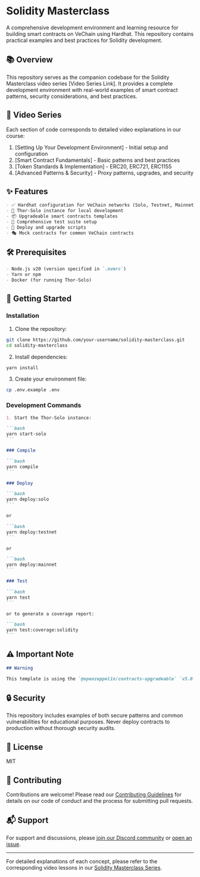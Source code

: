 # Solidity Masterclass

A comprehensive development environment and learning resource for building smart contracts on VeChain using Hardhat. This repository contains practical examples and best practices for Solidity development.

## 📚 Overview

This repository serves as the companion codebase for the Solidity Masterclass video series [Video Series Link]. It provides a complete development environment with real-world examples of smart contract patterns, security considerations, and best practices.

## 🎥 Video Series

Each section of code corresponds to detailed video explanations in our course:

1. [Setting Up Your Development Environment] - Initial setup and configuration
2. [Smart Contract Fundamentals] - Basic patterns and best practices
3. [Token Standards & Implementation] - ERC20, ERC721, ERC1155
4. [Advanced Patterns & Security] - Proxy patterns, upgrades, and security

## ✨ Features

```7:12:README.md
- ✅ Hardhat configuration for VeChain networks (Solo, Testnet, Mainnet)
- 🐳 Thor-Solo instance for local development
- 📦 Upgradeable smart contracts templates
- 🧪 Comprehensive test suite setup
- 🔧 Deploy and upgrade scripts
- 🎭 Mock contracts for common VeChain contracts
```

## 🛠 Prerequisites

```16:18:README.md
- Node.js v20 (version specified in `.nvmrc`)
- Yarn or npm
- Docker (for running Thor-Solo)
```

## 🚀 Getting Started

### Installation

1. Clone the repository:

```bash
git clone https://github.com/your-username/solidity-masterclass.git
cd solidity-masterclass
```

2. Install dependencies:

```bash
yarn install
```

3. Create your environment file:

```bash
cp .env.example .env
```

### Development Commands

````38:78:README.md
1. Start the Thor-Solo instance:

```bash
yarn start-solo
```

### Compile

```bash
yarn compile
```

### Deploy

```bash
yarn deploy:solo
```

or

```bash
yarn deploy:testnet
```

or

```bash
yarn deploy:mainnet
```

### Test

```bash
yarn test
```

or to generate a coverage report:

```bash
yarn test:coverage:solidity
```
````

## ⚠️ Important Note

```90:92:README.md
## Warning

This template is using the `@openzeppelin/contracts-upgradeable` `v5.0.2` and `@openzeppelin/contracts` `v5.0.2` in order to be compatible with the VeChain Solidity compiler version of `0.8.20`.
```

## 🔒 Security

This repository includes examples of both secure patterns and common vulnerabilities for educational purposes. Never deploy contracts to production without thorough security audits.

## 📄 License

MIT

## 🤝 Contributing

Contributions are welcome! Please read our [Contributing Guidelines](CONTRIBUTING.md) for details on our code of conduct and the process for submitting pull requests.

## 📬 Support

For support and discussions, please [join our Discord community](discord-link) or [open an issue](issues-link).

---

For detailed explanations of each concept, please refer to the corresponding video lessons in our [Solidity Masterclass Series](video-series-link).
